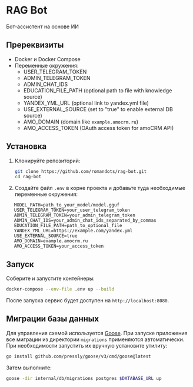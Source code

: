 # RAG Bot

Бот-ассистент на основе ИИ

## Пререквизиты

- Docker и Docker Compose
- Переменные окружения:
  - USER_TELEGRAM_TOKEN
  - ADMIN_TELEGRAM_TOKEN
  - ADMIN_CHAT_IDS
  - EDUCATION_FILE_PATH (optional path to file with knowledge source)
  - YANDEX_YML_URL (optional link to yandex.yml file)
  - USE_EXTERNAL_SOURCE (set to "true" to enable external DB source)
  - AMO_DOMAIN (domain like `example.amocrm.ru`)
  - AMO_ACCESS_TOKEN (OAuth access token for amoCRM API)

## Установка

1. Клонируйте репозиторий:

   ```bash
   git clone https://github.com/romandots/rag-bot.git
   cd rag-bot
   ```

2. Создайте файл `.env` в корне проекта и добавьте туда необходимые
переменные окружения:

```env
   MODEL_PATH=path_to_your_model/model.gguf
   USER_TELEGRAM_TOKEN=your_user_telegram_token
   ADMIN_TELEGRAM_TOKEN=your_admin_telegram_token
   ADMIN_CHAT_IDS=your_admin_chat_ids_separated_by_commas
   EDUCATION_FILE_PATH=path_to_optional_file
   YANDEX_YML_URL=https://example.com/yandex.yml
   USE_EXTERNAL_SOURCE=true
   AMO_DOMAIN=example.amocrm.ru
   AMO_ACCESS_TOKEN=your_access_token
```

## Запуск

Соберите и запустите контейнеры:

```bash
docker-compose --env-file .env up --build
```

После запуска сервис будет доступен на `http://localhost:8080`.

## Миграции базы данных

Для управления схемой используется [Goose](https://github.com/pressly/goose).
При запуске приложения все миграции из директории `migrations`
применяются автоматически.
При необходимости запустить их вручную установите утилиту:

```bash
go install github.com/pressly/goose/v3/cmd/goose@latest
```

Затем выполните:

```bash
goose -dir internal/db/migrations postgres $DATABASE_URL up
```
